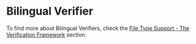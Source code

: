Bilingual Verifier
=====

To find more about Bilingual Verifiers, check the [File Type Support - The Verification Framework](../filetypesupport/create_a_bilingual_verifier_introduction.md) section.